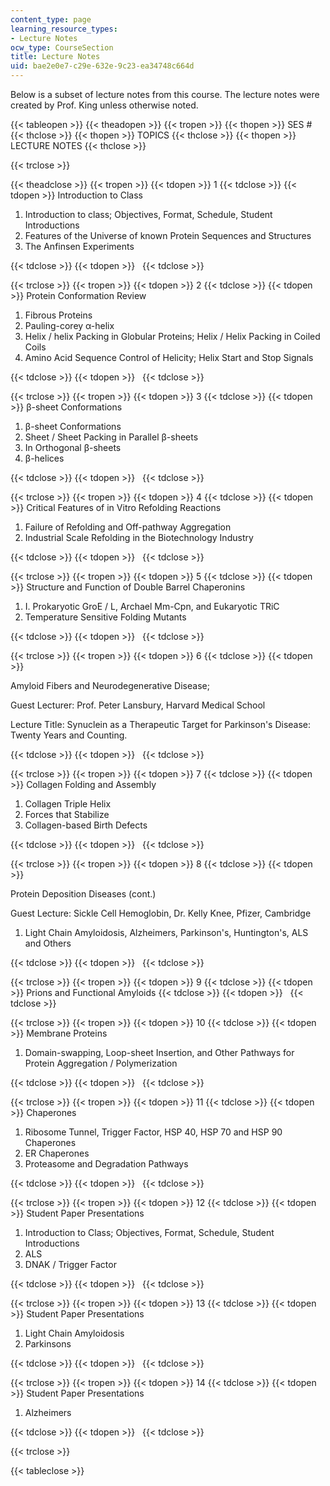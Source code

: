 ```yaml
---
content_type: page
learning_resource_types:
- Lecture Notes
ocw_type: CourseSection
title: Lecture Notes
uid: bae2e0e7-c29e-632e-9c23-ea34748c664d
---
```


Below is a subset of lecture notes from this course. The lecture notes were created by Prof. King unless otherwise noted.

{{< tableopen >}}
{{< theadopen >}}
{{< tropen >}}
{{< thopen >}}
SES #
{{< thclose >}}
{{< thopen >}}
TOPICS
{{< thclose >}}
{{< thopen >}}
LECTURE NOTES
{{< thclose >}}

{{< trclose >}}

{{< theadclose >}}
{{< tropen >}}
{{< tdopen >}}
1
{{< tdclose >}}
{{< tdopen >}}
Introduction to Class

1.  Introduction to class; Objectives, Format, Schedule, Student Introductions
2.  Features of the Universe of known Protein Sequences and Structures
3.  The Anfinsen Experiments


{{< tdclose >}}
{{< tdopen >}}
 
{{< tdclose >}}

{{< trclose >}}
{{< tropen >}}
{{< tdopen >}}
2
{{< tdclose >}}
{{< tdopen >}}
Protein Conformation Review

1.  Fibrous Proteins
2.  Pauling-corey α-helix
3.  Helix / helix Packing in Globular Proteins; Helix / Helix Packing in Coiled Coils
4.  Amino Acid Sequence Control of Helicity; Helix Start and Stop Signals


{{< tdclose >}}
{{< tdopen >}}
 
{{< tdclose >}}

{{< trclose >}}
{{< tropen >}}
{{< tdopen >}}
3
{{< tdclose >}}
{{< tdopen >}}
β-sheet Conformations

1.  β-sheet Conformations
2.  Sheet / Sheet Packing in Parallel β-sheets
3.  In Orthogonal β-sheets
4.  β-helices


{{< tdclose >}}
{{< tdopen >}}
 
{{< tdclose >}}

{{< trclose >}}
{{< tropen >}}
{{< tdopen >}}
4
{{< tdclose >}}
{{< tdopen >}}
Critical Features of in Vitro Refolding Reactions

1.  Failure of Refolding and Off-pathway Aggregation
2.  Industrial Scale Refolding in the Biotechnology Industry


{{< tdclose >}}
{{< tdopen >}}
 
{{< tdclose >}}

{{< trclose >}}
{{< tropen >}}
{{< tdopen >}}
5
{{< tdclose >}}
{{< tdopen >}}
Structure and Function of Double Barrel Chaperonins

1.  I. Prokaryotic GroE / L, Archael Mm-Cpn, and Eukaryotic TRiC
2.  Temperature Sensitive Folding Mutants


{{< tdclose >}}
{{< tdopen >}}
 
{{< tdclose >}}

{{< trclose >}}
{{< tropen >}}
{{< tdopen >}}
6
{{< tdclose >}}
{{< tdopen >}}


Amyloid Fibers and Neurodegenerative Disease;

Guest Lecturer: Prof. Peter Lansbury, Harvard Medical School

Lecture Title: Synuclein as a Therapeutic Target for Parkinson's Disease: Twenty Years and Counting.


{{< tdclose >}}
{{< tdopen >}}
 
{{< tdclose >}}

{{< trclose >}}
{{< tropen >}}
{{< tdopen >}}
7
{{< tdclose >}}
{{< tdopen >}}
Collagen Folding and Assembly

1.  Collagen Triple Helix
2.  Forces that Stabilize
3.  Collagen-based Birth Defects


{{< tdclose >}}
{{< tdopen >}}
 
{{< tdclose >}}

{{< trclose >}}
{{< tropen >}}
{{< tdopen >}}
8
{{< tdclose >}}
{{< tdopen >}}


Protein Deposition Diseases (cont.)

Guest Lecture: Sickle Cell Hemoglobin, Dr. Kelly Knee, Pfizer, Cambridge

1.  Light Chain Amyloidosis, Alzheimers, Parkinson's, Huntington's, ALS and Others


{{< tdclose >}}
{{< tdopen >}}
 
{{< tdclose >}}

{{< trclose >}}
{{< tropen >}}
{{< tdopen >}}
9
{{< tdclose >}}
{{< tdopen >}}
Prions and Functional Amyloids
{{< tdclose >}}
{{< tdopen >}}
 
{{< tdclose >}}

{{< trclose >}}
{{< tropen >}}
{{< tdopen >}}
10
{{< tdclose >}}
{{< tdopen >}}
Membrane Proteins

1.  Domain-swapping, Loop-sheet Insertion, and Other Pathways for Protein Aggregation / Polymerization


{{< tdclose >}}
{{< tdopen >}}
 
{{< tdclose >}}

{{< trclose >}}
{{< tropen >}}
{{< tdopen >}}
11
{{< tdclose >}}
{{< tdopen >}}
Chaperones

1.  Ribosome Tunnel, Trigger Factor, HSP 40, HSP 70 and HSP 90 Chaperones
2.  ER Chaperones
3.  Proteasome and Degradation Pathways


{{< tdclose >}}
{{< tdopen >}}
 
{{< tdclose >}}

{{< trclose >}}
{{< tropen >}}
{{< tdopen >}}
12
{{< tdclose >}}
{{< tdopen >}}
Student Paper Presentations

1.  Introduction to Class; Objectives, Format, Schedule, Student Introductions
2.  ALS
3.  DNAK / Trigger Factor


{{< tdclose >}}
{{< tdopen >}}
 
{{< tdclose >}}

{{< trclose >}}
{{< tropen >}}
{{< tdopen >}}
13
{{< tdclose >}}
{{< tdopen >}}
Student Paper Presentations

1.  Light Chain Amyloidosis
2.  Parkinsons


{{< tdclose >}}
{{< tdopen >}}
 
{{< tdclose >}}

{{< trclose >}}
{{< tropen >}}
{{< tdopen >}}
14
{{< tdclose >}}
{{< tdopen >}}
Student Paper Presentations

1.  Alzheimers


{{< tdclose >}}
{{< tdopen >}}
 
{{< tdclose >}}

{{< trclose >}}

{{< tableclose >}}